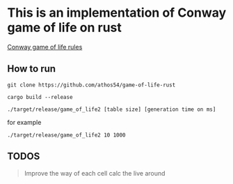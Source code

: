 # This is an implementation of Conway game of life on rust

[Conway game of life rules](https://en.wikipedia.org/wiki/Conway%27s_Game_of_Life)

## How to run

`git clone https://github.com/athos54/game-of-life-rust`

`cargo build --release`

`./target/release/game_of_life2 [table size] [generation time on ms]`

for example

`./target/release/game_of_life2 10 1000`

## TODOS

> Improve the way of each cell calc the live around